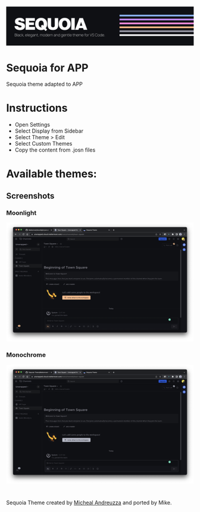 ![Sequoia Theme Header](https://raw.githubusercontent.com/Sequoia-Theme/assets/main/githubHeader.png)

# Sequoia for APP
Sequoia theme adapted to APP


# Instructions

- Open Settings
- Select Display from Sidebar
- Select Theme > Edit
- Select Custom Themes
- Copy the content from .josn files


# Available themes:

## Screenshots

### Moonlight
![Moonlight](https://github.com/Sequoia-Theme/Mattermost/blob/main/moonlight.png?raw=true)

### Monochrome
![Moonlight](https://github.com/Sequoia-Theme/Mattermost/blob/main/monochrome.png?raw=true)


#

Sequoia Theme created by [Micheal Andreuzza](https://github.com/michael-andreuzza) and ported by Mike.

